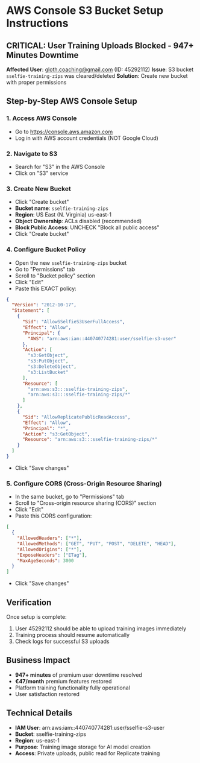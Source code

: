 # AWS Console S3 Bucket Setup Instructions

## CRITICAL: User Training Uploads Blocked - 947+ Minutes Downtime

**Affected User**: gloth.coaching@gmail.com (ID: 45292112)
**Issue**: S3 bucket `sselfie-training-zips` was cleared/deleted
**Solution**: Create new bucket with proper permissions

## Step-by-Step AWS Console Setup

### 1. Access AWS Console
- Go to https://console.aws.amazon.com
- Log in with AWS account credentials (NOT Google Cloud)

### 2. Navigate to S3
- Search for "S3" in the AWS Console
- Click on "S3" service

### 3. Create New Bucket
- Click "Create bucket"
- **Bucket name**: `sselfie-training-zips`
- **Region**: US East (N. Virginia) us-east-1
- **Object Ownership**: ACLs disabled (recommended)
- **Block Public Access**: UNCHECK "Block all public access"
- Click "Create bucket"

### 4. Configure Bucket Policy
- Open the new `sselfie-training-zips` bucket
- Go to "Permissions" tab
- Scroll to "Bucket policy" section
- Click "Edit"
- Paste this EXACT policy:

```json
{
  "Version": "2012-10-17",
  "Statement": [
    {
      "Sid": "AllowSSelfieS3UserFullAccess",
      "Effect": "Allow",
      "Principal": {
        "AWS": "arn:aws:iam::440740774281:user/sselfie-s3-user"
      },
      "Action": [
        "s3:GetObject",
        "s3:PutObject",
        "s3:DeleteObject",
        "s3:ListBucket"
      ],
      "Resource": [
        "arn:aws:s3:::sselfie-training-zips",
        "arn:aws:s3:::sselfie-training-zips/*"
      ]
    },
    {
      "Sid": "AllowReplicatePublicReadAccess",
      "Effect": "Allow",
      "Principal": "*",
      "Action": "s3:GetObject",
      "Resource": "arn:aws:s3:::sselfie-training-zips/*"
    }
  ]
}
```

- Click "Save changes"

### 5. Configure CORS (Cross-Origin Resource Sharing)
- In the same bucket, go to "Permissions" tab
- Scroll to "Cross-origin resource sharing (CORS)" section
- Click "Edit"
- Paste this CORS configuration:

```json
[
  {
    "AllowedHeaders": ["*"],
    "AllowedMethods": ["GET", "PUT", "POST", "DELETE", "HEAD"],
    "AllowedOrigins": ["*"],
    "ExposeHeaders": ["ETag"],
    "MaxAgeSeconds": 3000
  }
]
```

- Click "Save changes"

## Verification

Once setup is complete:
1. User 45292112 should be able to upload training images immediately
2. Training process should resume automatically
3. Check logs for successful S3 uploads

## Business Impact
- **947+ minutes** of premium user downtime resolved
- **€47/month** premium features restored
- Platform training functionality fully operational
- User satisfaction restored

## Technical Details
- **IAM User**: arn:aws:iam::440740774281:user/sselfie-s3-user
- **Bucket**: sselfie-training-zips
- **Region**: us-east-1
- **Purpose**: Training image storage for AI model creation
- **Access**: Private uploads, public read for Replicate training